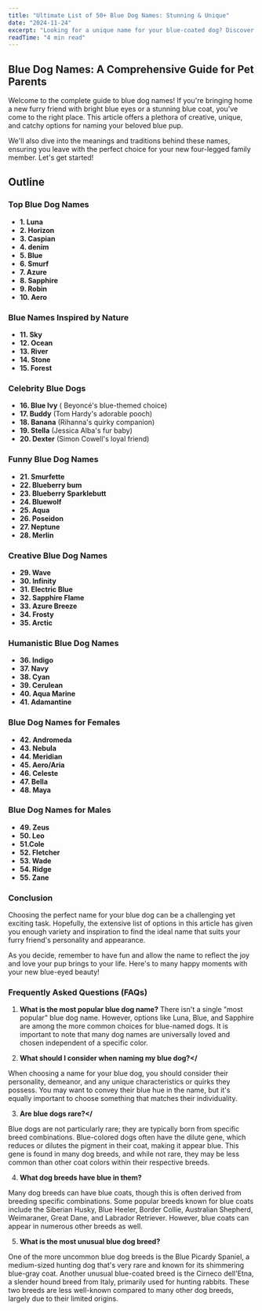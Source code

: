 ```yaml
---
title: "Ultimate List of 50+ Blue Dog Names: Stunning & Unique"
date: "2024-11-24"
excerpt: "Looking for a unique name for your blue-coated dog? Discover a collection of 50+ beautiful and meaningful blue dog names that perfectly suit their stunning appearance."
readTime: "4 min read"
---
```


## Blue Dog Names: A Comprehensive Guide for Pet Parents

Welcome to the complete guide to blue dog names! If you're bringing home a new furry friend with bright blue eyes or a stunning blue coat, you've come to the right place. This article offers a plethora of creative, unique, and catchy options for naming your beloved blue pup. 

We'll also dive into the meanings and traditions behind these names, ensuring you leave with the perfect choice for your new four-legged family member. Let's get started!

## Outline

### Top Blue Dog Names

- **1. Luna**
- **2. Horizon**
- **3. Caspian**
- **4. denim**
- **5. Blue**
- **6. Smurf**
- **7. Azure**
- **8. Sapphire**
- **9. Robin**
- **10. Aero**

### Blue Names Inspired by Nature

- **11. Sky**
- **12. Ocean**
- **13. River**
- **14. Stone**
- **15. Forest**

### Celebrity Blue Dogs

- **16. Blue Ivy** ( Beyoncé's blue-themed choice)
- **17. Buddy** (Tom Hardy's adorable pooch)
- **18. Banana** (Rihanna's quirky companion)
- **19. Stella** (Jessica Alba's fur baby)
- **20. Dexter** (Simon Cowell's loyal friend)

### Funny Blue Dog Names

- **21. Smurfette**
- **22. Blueberry bum**
- **23. Blueberry Sparklebutt**
- **24. Bluewolf**
- **25. Aqua**
- **26. Poseidon**
- **27. Neptune**
- **28. Merlin**

### Creative Blue Dog Names

- **29. Wave**
- **30. Infinity**
- **31. Electric Blue**
- **32. Sapphire Flame**
- **33. Azure Breeze**
- **34. Frosty**
- **35. Arctic**

### Humanistic Blue Dog Names

- **36. Indigo**
- **37. Navy**
- **38. Cyan**
- **39. Cerulean**
- **40. Aqua Marine**
- **41. Adamantine**

### Blue Dog Names for Females

- **42. Andromeda**
- **43. Nebula**
- **44. Meridian**
- **45. Aero/Aria**
- **46. Celeste**
- **47. Bella**
- **48. Maya**

### Blue Dog Names for Males

- **49. Zeus**
- **50. Leo**
- **51.Cole**
- **52. Fletcher**
- **53. Wade**
- **54. Ridge**
- **55. Zane**

### Conclusion

Choosing the perfect name for your blue dog can be a challenging yet exciting task. Hopefully, the extensive list of options in this article has given you enough variety and inspiration to find the ideal name that suits your furry friend's personality and appearance. 

As you decide, remember to have fun and allow the name to reflect the joy and love your pup brings to your life. Here's to many happy moments with your new blue-eyed beauty!

### Frequently Asked Questions (FAQs)

1. **What is the most popular blue dog name?**
There isn't a single "most popular" blue dog name. However, options like Luna, Blue, and Sapphire are among the more common choices for blue-named dogs. It is important to note that many dog names are universally loved and chosen independent of a specific color.

2. **What should I consider when naming my blue dog?</** 

When choosing a name for your blue dog, you should consider their personality, demeanor, and any unique characteristics or quirks they possess. You may want to convey their blue hue in the name, but it's equally important to choose something that matches their individuality.

3. **Are blue dogs rare?</**

Blue dogs are not particularly rare; they are typically born from specific breed combinations. Blue-colored dogs often have the dilute gene, which reduces or dilutes the pigment in their coat, making it appear blue. This gene is found in many dog breeds, and while not rare, they may be less common than other coat colors within their respective breeds. 

4. **What dog breeds have blue in them?**

Many dog breeds can have blue coats, though this is often derived from breeding specific combinations. Some popular breeds known for blue coats include the Siberian Husky, Blue Heeler, Border Collie, Australian Shepherd, Weimaraner, Great Dane, and Labrador Retriever. However, blue coats can appear in numerous other breeds as well. 

5. **What is the most unusual blue dog breed?**

One of the more uncommon blue dog breeds is the Blue Picardy Spaniel, a medium-sized hunting dog that's very rare and known for its shimmering blue-gray coat. Another unusual blue-coated breed is the Cirneco dell'Etna, a slender hound breed from Italy, primarily used for hunting rabbits. These two breeds are less well-known compared to many other dog breeds, largely due to their limited origins.